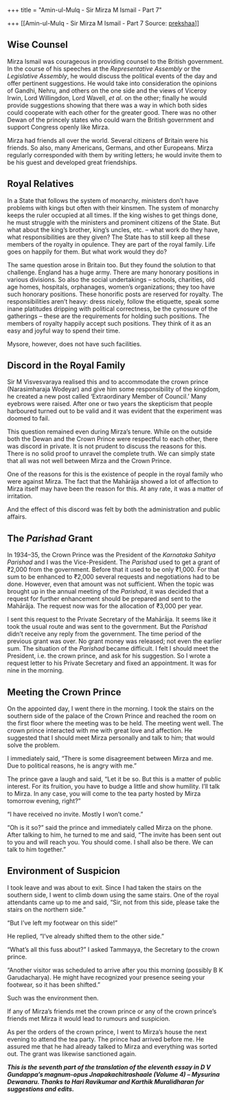+++
title = "Amin-ul-Mulq  - Sir Mirza M Ismail - Part 7"

+++
[[Amin-ul-Mulq  - Sir Mirza M Ismail - Part 7	Source: [prekshaa](https://www.prekshaa.in/mirza-ismail-part-7)]]







## Wise Counsel

Mirza Ismail was courageous in providing counsel to the British government. In the course of his speeches at the *Representative Assembly* or the *Legislative Assembly*, he would discuss the political events of the day and offer pertinent suggestions. He would take into consideration the opinions of Gandhi, Nehru, and others on the one side and the views of Viceroy Irwin, Lord Willingdon, Lord Wavell, *et al*. on the other; finally he would provide suggestions showing that there was a way in which both sides could cooperate with each other for the greater good. There was no other Dewan of the princely states who could warn the British government and support Congress openly like Mirza.

Mirza had friends all over the world. Several citizens of Britain were his friends. So also, many Americans, Germans, and other Europeans. Mirza regularly corresponded with them by writing letters; he would invite them to be his guest and developed great friendships.

## Royal Relatives

In a State that follows the system of monarchy, ministers don’t have problems with kings but often with their kinsmen. The system of monarchy keeps the ruler occupied at all times. If the king wishes to get things done, he must struggle with the ministers and prominent citizens of the State. But what about the king’s brother, king’s uncles, etc. – what work do they have, what responsibilities are they given? The State has to still keep all these members of the royalty in opulence. They are part of the royal family. Life goes on happily for them. But what work would they do?

The same question arose in Britain too. But they found the solution to that challenge. England has a huge army. There are many honorary positions in various divisions. So also the social undertakings – schools, charities, old age homes, hospitals, orphanages, women’s organizations; they too have such honorary positions. These honorific posts are reserved for royalty. The responsibilities aren’t heavy: dress nicely, follow the etiquette, speak some inane platitudes dripping with political correctness, be the cynosure of the gatherings – these are the requirements for holding such positions. The members of royalty happily accept such positions. They think of it as an easy and joyful way to spend their time.

Mysore, however, does not have such facilities.

## Discord in the Royal Family

Sir M Visvesvaraya realised this and to accommodate the crown prince (Narasimharaja Wodeyar) and give him some responsibility of the kingdom, he created a new post called ‘Extraordinary Member of Council.’ Many eyebrows were raised. After one or two years the skepticism that people harboured turned out to be valid and it was evident that the experiment was doomed to fail.

This question remained even during Mirza’s tenure. While on the outside both the Dewan and the Crown Prince were respectful to each other, there was discord in private. It is not prudent to discuss the reasons for this. There is no solid proof to unravel the complete truth. We can simply state that all was not well between Mirza and the Crown Prince.

One of the reasons for this is the existence of people in the royal family who were against Mirza. The fact that the Mahārāja showed a lot of affection to Mirza itself may have been the reason for this. At any rate, it was a matter of irritation.

And the effect of this discord was felt by both the administration and public affairs.

## The *Parishad* Grant

In 1934–35, the Crown Prince was the President of the *Karnataka Sahitya Parishad* and I was the Vice-President. The *Parishad* used to get a grant of ₹2,000 from the government. Before that it used to be only ₹1,000. For that sum to be enhanced to ₹2,000 several requests and negotiations had to be done. However, even that amount was not sufficient. When the topic was brought up in the annual meeting of the *Parishad*, it was decided that a request for further enhancement should be prepared and sent to the Mahārāja. The request now was for the allocation of ₹3,000 per year.

I sent this request to the Private Secretary of the Mahārāja. It seems like it took the usual route and was sent to the government. But the *Parishad* didn’t receive any reply from the government. The time period of the previous grant was over. No grant money was released; not even the earlier sum. The situation of the *Parishad* became difficult. I felt I should meet the President, i.e. the crown prince, and ask for his suggestion. So I wrote a request letter to his Private Secretary and fixed an appointment. It was for nine in the morning.

## Meeting the Crown Prince

On the appointed day, I went there in the morning. I took the stairs on the southern side of the palace of the Crown Prince and reached the room on the first floor where the meeting was to be held. The meeting went well. The crown prince interacted with me with great love and affection. He suggested that I should meet Mirza personally and talk to him; that would solve the problem.

I immediately said, “There is some disagreement between Mirza and me. Due to political reasons, he is angry with me.”

The prince gave a laugh and said, “Let it be so. But this is a matter of public interest. For its fruition, you have to budge a little and show humility. I’ll talk to Mirza. In any case, you will come to the tea party hosted by Mirza tomorrow evening, right?”

“I have received no invite. Mostly I won’t come.”

“Oh is it so?” said the prince and immediately called Mirza on the phone. After talking to him, he turned to me and said, “The invite has been sent out to you and will reach you. You should come. I shall also be there. We can talk to him together.”

## Environment of Suspicion

I took leave and was about to exit. Since I had taken the stairs on the southern side, I went to climb down using the same stairs. One of the royal attendants came up to me and said, “Sir, not from this side, please take the stairs on the northern side.”

“But I’ve left my footwear on this side!”

He replied, “I’ve already shifted them to the other side.”

“What’s all this fuss about?” I asked Tammayya, the Secretary to the crown prince.

“Another visitor was scheduled to arrive after you this morning (possibly B K Garudacharya). He might have recognized your presence seeing your footwear, so it has been shifted.”

Such was the environment then.

If any of Mirza’s friends met the crown prince or any of the crown prince’s friends met Mirza it would lead to rumours and suspicion.

As per the orders of the crown prince, I went to Mirza’s house the next evening to attend the tea party. The prince had arrived before me. He assured me that he had already talked to Mirza and everything was sorted out. The grant was likewise sanctioned again.



***This is the seventh part of the translation of the eleventh essay in D V Gundappa’s magnum-opus Jnapakachitrashaale (Volume 4) – Mysurina Dewanaru. Thanks to Hari Ravikumar and Karthik Muralidharan for suggestions and edits.***








